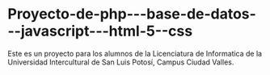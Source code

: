 # Proyecto-de-php---base-de-datos---javascript---html-5--css
Este es un proyecto para los alumnos de la Licenciatura de Informatica de la Universidad Intercultural de San Luis Potosí, Campus Ciudad Valles.
